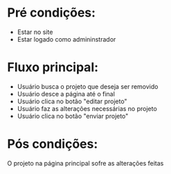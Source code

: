 # Pré condições:
- Estar no site
- Estar logado como admininstrador

# Fluxo principal:
- Usuário busca o projeto que deseja ser removido
- Usuário desce a página até o final
- Usuário clica no botão "editar projeto"
- Usuário faz as alterações necessárias no projeto
- Usuário clica no botão "enviar projeto"

# Pós condições:
O projeto na página principal sofre as alterações feitas
